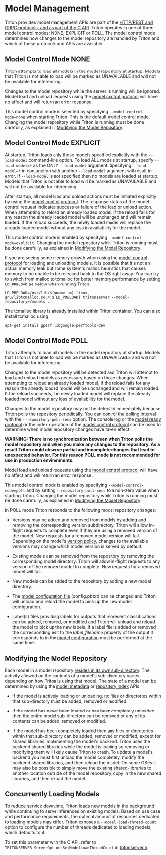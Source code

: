 <!--
# Copyright 2018-2022, NVIDIA CORPORATION & AFFILIATES. All rights reserved.
#
# Redistribution and use in source and binary forms, with or without
# modification, are permitted provided that the following conditions
# are met:
#  * Redistributions of source code must retain the above copyright
#    notice, this list of conditions and the following disclaimer.
#  * Redistributions in binary form must reproduce the above copyright
#    notice, this list of conditions and the following disclaimer in the
#    documentation and/or other materials provided with the distribution.
#  * Neither the name of NVIDIA CORPORATION nor the names of its
#    contributors may be used to endorse or promote products derived
#    from this software without specific prior written permission.
#
# THIS SOFTWARE IS PROVIDED BY THE COPYRIGHT HOLDERS ``AS IS'' AND ANY
# EXPRESS OR IMPLIED WARRANTIES, INCLUDING, BUT NOT LIMITED TO, THE
# IMPLIED WARRANTIES OF MERCHANTABILITY AND FITNESS FOR A PARTICULAR
# PURPOSE ARE DISCLAIMED.  IN NO EVENT SHALL THE COPYRIGHT OWNER OR
# CONTRIBUTORS BE LIABLE FOR ANY DIRECT, INDIRECT, INCIDENTAL, SPECIAL,
# EXEMPLARY, OR CONSEQUENTIAL DAMAGES (INCLUDING, BUT NOT LIMITED TO,
# PROCUREMENT OF SUBSTITUTE GOODS OR SERVICES; LOSS OF USE, DATA, OR
# PROFITS; OR BUSINESS INTERRUPTION) HOWEVER CAUSED AND ON ANY THEORY
# OF LIABILITY, WHETHER IN CONTRACT, STRICT LIABILITY, OR TORT
# (INCLUDING NEGLIGENCE OR OTHERWISE) ARISING IN ANY WAY OUT OF THE USE
# OF THIS SOFTWARE, EVEN IF ADVISED OF THE POSSIBILITY OF SUCH DAMAGE.
-->

# Model Management

Triton provides model management APIs are part of the [HTTP/REST and
GRPC protocols, and as part of the C
API](../customization_guide/inference_protocols.md). Triton operates in one of three model
control modes: NONE, EXPLICIT or POLL. The model control mode
determines how changes to the model repository are handled by Triton
and which of these protocols and APIs are available.

## Model Control Mode NONE

Triton attempts to load all models in the model repository at
startup. Models that Triton is not able to load will be marked as
UNAVAILABLE and will not be available for inferencing.

Changes to the model repository while the server is running will be
ignored. Model load and unload requests using the [model control
protocol](../protocol/extension_model_repository.md) will have no affect
and will return an error response.

This model control mode is selected by specifying
`--model-control-mode=none` when starting Triton. This is the default
model control mode. Changing the model repository while Triton is
running must be done carefully, as explained in [Modifying the Model
Repository](#modifying-the-model-repository).

## Model Control Mode EXPLICIT

At startup, Triton loads only those models specified explicitly with the
`--load-model` command-line option. To load ALL models at startup, specify 
`--load-model=*` as the ONLY `--load-model` argument. Specifying 
`--load-model=*` in conjunction with another `--load-model` argument will
result in error. If `--load-model` is not specified then no models are loaded
at startup. Models that Triton is not able to load will be marked as
UNAVAILABLE and will not be available for inferencing.

After startup, all model load and unload actions must be initiated
explicitly by using the [model control
protocol](../protocol/extension_model_repository.md). The response
status of the model control request indicates success or failure of
the load or unload action. When attempting to reload an already loaded
model, if the reload fails for any reason the already loaded model
will be unchanged and will remain loaded. If the reload succeeds, the
newly loaded model will replace the already loaded model without any
loss in availability for the model.

This model control mode is enabled by specifying
`--model-control-mode=explicit`. Changing the model repository while
Triton is running must be done carefully, as explained in [Modifying
the Model Repository](#modifying-the-model-repository).

If you are seeing some memory growth when using the [model control
protocol](../protocol/extension_model_repository.md) for loading and unloading
models, it is possible that it's not an actual memory leak but some system's
malloc heuristics that causes memory to be unable to be released back to the OS
right away. You can try to switch from malloc to tcmalloc for better memory
performance by setting `LD_PRELOAD` as below when running Triton:
```
LD_PRELOAD=/usr/lib/$(uname -m)-linux-gnu/libtcmalloc.so.4:${LD_PRELOAD} tritonserver --model-repository=/models ...
```
The tcmalloc library is already installed within Triton container. You can also
install tcmalloc using
```
apt-get install gperf libgoogle-perftools-dev
```

## Model Control Mode POLL

Triton attempts to load all models in the model repository at
startup. Models that Triton is not able to load will be marked as
UNAVAILABLE and will not be available for inferencing.

Changes to the model repository will be detected and Triton will
attempt to load and unload models as necessary based on those changes.
When attempting to reload an already loaded model, if the reload fails
for any reason the already loaded model will be unchanged and will
remain loaded. If the reload succeeds, the newly loaded model will
replace the already loaded model without any loss of availability for
the model.

Changes to the model repository may not be detected immediately
because Triton polls the repository periodically. You can control the
polling interval with the `--repository-poll-secs` option. The console
log or the [model ready
protocol](https://github.com/kserve/kserve/blob/master/docs/predict-api/v2/required_api.md)
or the index operation of the [model control
protocol](../protocol/extension_model_repository.md) can be used to
determine when model repository changes have taken effect.

**WARNING: There is no synchronization between when Triton polls the
model repository and when you make any changes to the repository. As a
result Triton could observe partial and incomplete changes that lead
to unexpected behavior. For this reason POLL mode is not recommended
for use in production environments.**

Model load and unload requests using the [model control
protocol](../protocol/extension_model_repository.md) will have no affect
and will return an error response.

This model control mode is enabled by specifying
`--model-control-mode=poll` and by setting `--repository-poll-secs` to a
non-zero value when starting Triton. Changing the model repository
while Triton is running must be done carefully, as explained in
[Modifying the Model Repository](#modifying-the-model-repository).

In POLL mode Triton responds to the following model repository
changes:

* Versions may be added and removed from models by adding and removing
  the corresponding version subdirectory. Triton will allow in-flight
  requests to complete even if they are using a removed version of the
  model. New requests for a removed model version will fail. Depending
  on the model's [version
  policy](model_configuration.md#version-policy), changes to the
  available versions may change which model version is served by
  default.

* Existing models can be removed from the repository by removing the
  corresponding model directory.  Triton will allow in-flight requests
  to any version of the removed model to complete. New requests for a
  removed model will fail.

* New models can be added to the repository by adding a new model
  directory.

* The [model configuration file](model_configuration.md)
  (config.pbtxt) can be changed and Triton will unload and reload the
  model to pick up the new model configuration.

* Label(s) files providing labels for outputs that represent
  classifications can be added, removed, or modified and Triton will
  unload and reload the model to pick up the new labels. If a label
  file is added or removed the corresponding edit to the
  *label_filename* property of the output it corresponds to in the
  [model configuration](model_configuration.md) must be performed at
  the same time.

## Modifying the Model Repository

Each model in a model repository [resides in its own
sub-directory](model_repository.md#repository-layout). The activity
allowed on the contents of a model's sub-directory varies depending on
how Triton is using that model. The state of a model can be determined
by using the [model
metadata](../customization_guide/inference_protocols.md#inference-protocols-and-apis) or
[repository index](../protocol/extension_model_repository.md#index) APIs.

* If the model is actively loading or unloading, no files or
directories within that sub-directory must be added, removed or
modified.

* If the model has never been loaded or has been completely unloaded,
  then the entire model sub-directory can be removed or any of its
  contents can be added, removed or modified.

* If the model has been completely loaded then any files or
directories within that sub-directory can be added, removed or
modified; except for shared libraries implementing the model's
backend. Triton uses the backend shared libraries while the model is
loading so removing or modifying them will likely cause Triton to
crash. To update a model's backend you must first unload the model
completely, modify the backend shared libraries, and then reload the
model. On some OSes it may also be possible to simply move the
existing shared-libraries to another location outside of the model
repository, copy in the new shared libraries, and then reload the
model.

## Concurrently Loading Models

To reduce service downtime, Triton loads new models in the background while
continuing to serve inferences on existing models. Based on use case and
performance requirements, the optimal amount of resources dedicated to loading
models may differ. Triton exposes a `--model-load-thread-count` option to
configure the number of threads dedicated to loading models, which defaults to 4.

To set this parameter with the C API, refer to 
`TRITONSERVER_ServerOptionsSetModelLoadThreadCount` in 
[tritonserver.h](https://github.com/triton-inference-server/core/blob/main/include/triton/core/tritonserver.h).

